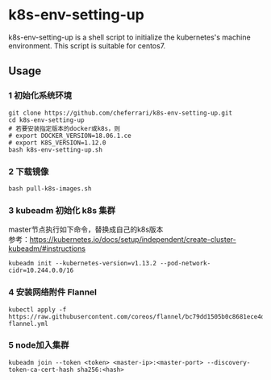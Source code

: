 # k8s-env-setting-up
k8s-env-setting-up is a shell script to initialize the kubernetes's machine environment.
This script is suitable for centos7.
## Usage
### 1 初始化系统环境
```
git clone https://github.com/cheferrari/k8s-env-setting-up.git
cd k8s-env-setting-up
# 若要安装指定版本的docker或k8s，则
# export DOCKER_VERSION=18.06.1.ce
# export K8S_VERSION=1.12.0
bash k8s-env-setting-up.sh
```
### 2 下载镜像
```
bash pull-k8s-images.sh
```
### 3 kubeadm 初始化 k8s 集群
master节点执行如下命令，替换成自己的k8s版本  
参考：https://kubernetes.io/docs/setup/independent/create-cluster-kubeadm/#instructions
```
kubeadm init --kubernetes-version=v1.13.2 --pod-network-cidr=10.244.0.0/16
```
### 4 安装网络附件 Flannel
```
kubectl apply -f https://raw.githubusercontent.com/coreos/flannel/bc79dd1505b0c8681ece4de4c0d86c5cd2643275/Documentation/kube-flannel.yml
```
### 5 node加入集群
```
kubeadm join --token <token> <master-ip>:<master-port> --discovery-token-ca-cert-hash sha256:<hash>
```
